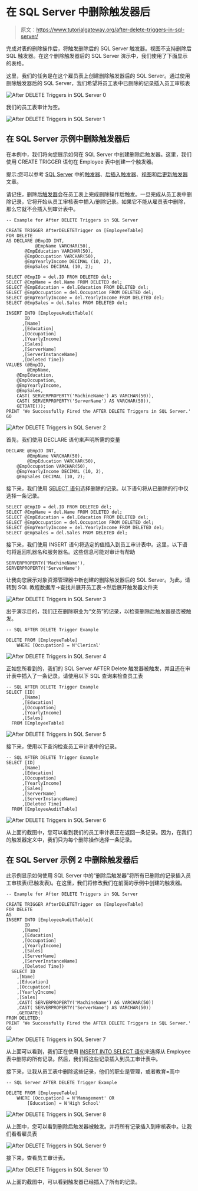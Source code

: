 # 在 SQL Server 中删除触发器后

> 原文：<https://www.tutorialgateway.org/after-delete-triggers-in-sql-server/>

完成对表的删除操作后，将触发删除后的 SQL Server 触发器。视图不支持删除后 SQL 触发器。在这个删除触发器后的 SQL Server 演示中，我们使用了下面显示的表格。

这里，我们的任务是在这个雇员表上创建删除触发器后的 SQL Server。通过使用删除触发器后的 SQL Server，我们希望将员工表中已删除的记录插入员工审核表

![After DELETE Triggers in SQL Server 0](img/43c76ee707b4e4f55fc4f02ee8aeb73a.png)

我们的员工表审计为空。

![After DELETE Triggers in SQL Server 1](img/b6f2ca0b32c1d5d6b9b564734cecea3d.png)

## 在 SQL Server 示例中删除触发器后

在本例中，我们将向您展示如何在 SQL Server 中创建删除后触发器。这里，我们使用 CREATE TRIGGER 语句在 Employee 表中创建一个触发器。

提示:您可以参考 [SQL Server](https://www.tutorialgateway.org/sql/) 中的[触发器](https://www.tutorialgateway.org/triggers-in-sql-server/)、[后插入触发器](https://www.tutorialgateway.org/after-insert-triggers-in-sql-server/)、[视图](https://www.tutorialgateway.org/views-in-sql-server/)和[后更新触发器](https://www.tutorialgateway.org/after-update-triggers-in-sql-server/)文章。

请记住，删除后[触发器](https://www.tutorialgateway.org/triggers-in-sql-server/)会在员工表上完成删除操作后触发。一旦完成从员工表中删除记录，它将开始从员工审核表中插入/删除记录。如果它不能从雇员表中删除，那么它就不会插入到审计表中。

```
-- Example for After DELETE Triggers in SQL Server

CREATE TRIGGER AfterDELETETrigger on [EmployeeTable]
FOR DELETE 
AS DECLARE @EmpID INT,
           @EmpName VARCHAR(50),
	   @EmpEducation VARCHAR(50),
	   @EmpOccupation VARCHAR(50),
	   @EmpYearlyIncome DECIMAL (10, 2), 
	   @EmpSales DECIMAL (10, 2);

SELECT @EmpID = del.ID FROM DELETED del;
SELECT @EmpName = del.Name FROM DELETED del;
SELECT @EmpEducation = del.Education FROM DELETED del;
SELECT @EmpOccupation = del.Occupation FROM DELETED del;
SELECT @EmpYearlyIncome = del.YearlyIncome FROM DELETED del;
SELECT @EmpSales = del.Sales FROM DELETED del;

INSERT INTO [EmployeeAuditTable]( 
       ID
      ,[Name]
      ,[Education]
      ,[Occupation]
      ,[YearlyIncome]
      ,[Sales]
      ,[ServerName]
      ,[ServerInstanceName]
      ,[Deleted Time])
VALUES (@EmpID,
        @EmpName,
	@EmpEducation,
	@EmpOccupation,
	@EmpYearlyIncome,
	@EmpSales,
	CAST( SERVERPROPERTY('MachineName') AS VARCHAR(50)), 
	CAST( SERVERPROPERTY('ServerName') AS VARCHAR(50)), 
	GETDATE());
PRINT 'We Successfully Fired the AFTER DELETE Triggers in SQL Server.'
GO
```

![After DELETE Triggers in SQL Server 2](img/92879c1b425e5ebbfda7872214fb6a0e.png)

首先，我们使用 DECLARE 语句来声明所需的变量

```
DECLARE @EmpID INT,
        @EmpName VARCHAR(50),
        @EmpEducation VARCHAR(50),
	@EmpOccupation VARCHAR(50),
	@EmpYearlyIncome DECIMAL (10, 2), 
	@EmpSales DECIMAL (10, 2);
```

接下来，我们使用 [SELECT 语句](https://www.tutorialgateway.org/sql-select-statement/)选择删除的记录。以下语句将从已删除的行中仅选择一条记录。

```
SELECT @EmpID = del.ID FROM DELETED del;
SELECT @EmpName = del.Name FROM DELETED del;
SELECT @EmpEducation = del.Education FROM DELETED del;
SELECT @EmpOccupation = del.Occupation FROM DELETED del;
SELECT @EmpYearlyIncome = del.YearlyIncome FROM DELETED del;
SELECT @EmpSales = del.Sales FROM DELETED del;
```

接下来，我们使用 INSERT 语句将选定的值插入到员工审计表中。这里，以下语句将返回机器名和服务器名。这些信息可能对审计有帮助

```
SERVERPROPERTY('MachineName'), 
SERVERPROPERTY('ServerName')
```

让我向您展示对象资源管理器中新创建的删除触发器后的 SQL Server。为此，请转到 SQL 教程数据库->查找并展开员工表->然后展开触发器文件夹

![After DELETE Triggers in SQL Server 3](img/92b69a166aa1f290c9e6870075682e16.png)

出于演示目的，我们正在删除职业为“文员”的记录，以检查删除后触发器是否被触发。

```
-- SQL AFTER DELETE Trigger Example

DELETE FROM [EmployeeTable]
	WHERE [Occupation] = N'Clerical'
```

![After DELETE Triggers in SQL Server 4](img/1335e8f69921a6f63a93aa5d045c1430.png)

正如您所看到的，我们的 SQL Server AFTER Delete 触发器被触发，并且还在审计表中插入了一条记录。请使用以下 SQL 查询来检查员工表

```
-- SQL AFTER DELETE Trigger Example
SELECT [ID]
      ,[Name]
      ,[Education]
      ,[Occupation]
      ,[YearlyIncome]
      ,[Sales]
  FROM [EmployeeTable]

```

![After DELETE Triggers in SQL Server 5](img/84ad68893ce061fe910cfe40fff2ba79.png)

接下来，使用以下查询检查员工审计表中的记录。

```
-- SQL AFTER DELETE Trigger Example
SELECT [ID]
      ,[Name]
      ,[Education]
      ,[Occupation]
      ,[YearlyIncome]
      ,[Sales]
      ,[ServerName]
      ,[ServerInstanceName]
      ,[Deleted Time]
  FROM [EmployeeAuditTable]
```

![After DELETE Triggers in SQL Server 6](img/f070f0c32166cd7f6b58a04ac6c3ad01.png)

从上面的截图中，您可以看到我们的员工审计表正在返回一条记录。因为，在我们的触发器定义中，我们只为每个删除操作选择一条记录。

## 在 SQL Server 示例 2 中删除触发器后

此示例显示如何使用 SQL Server 中的“删除后触发器”将所有已删除的记录插入员工审核表(已触发表)。在这里，我们将修改我们在前面的示例中创建的触发器。

```
-- Example for After DELETE Triggers in SQL Server

CREATE TRIGGER AfterDELETETrigger on [EmployeeTable]
FOR DELETE 
AS 
INSERT INTO [EmployeeAuditTable]( 
       ID
      ,[Name]
      ,[Education]
      ,[Occupation]
      ,[YearlyIncome]
      ,[Sales]
      ,[ServerName]
      ,[ServerInstanceName]
      ,[Deleted Time])
  SELECT ID
	,[Name]
	,[Education]
	,[Occupation]
	,[YearlyIncome]
	,[Sales]
	,CAST( SERVERPROPERTY('MachineName') AS VARCHAR(50)) 
	,CAST( SERVERPROPERTY('ServerName') AS VARCHAR(50)) 
	,GETDATE()
FROM DELETED;
PRINT 'We Successfully Fired the AFTER DELETE Triggers in SQL Server.'
GO
```

![After DELETE Triggers in SQL Server 7](img/0101fa9e47f306d0e668b75ecfde5637.png)

从上面可以看到，我们正在使用 [INSERT INTO SELECT 语句](https://www.tutorialgateway.org/sql-insert-into-select-statement/)来选择从 Employee 表中删除的所有记录。然后，我们将这些记录插入到员工审计表中。

接下来，让我从员工表中删除这些记录，他们的职业是管理，或者教育=高中

```
-- SQL Server AFTER DELETE Trigger Example

DELETE FROM [EmployeeTable]
	WHERE [Occupation] = N'Management' OR
		[Education] = N'High School'
```

![After DELETE Triggers in SQL Server 8](img/589f0bf8d54a713c990dc232c0b1a7a7.png)

从上图中，您可以看到删除后触发器被触发。并将所有记录插入到审核表中。让我们看看雇员表

![After DELETE Triggers in SQL Server 9](img/e646883fb878e0708b039f676d23ce7b.png)

接下来，查看员工审计表。

![After DELETE Triggers in SQL Server 10](img/00809df73fe353d7d840b5c8330a979d.png)

从上面的截图中，可以看到触发器已经插入了所有的记录。